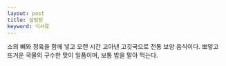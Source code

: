 ```yaml
---
layout: post
title: 설렁탕
keyword: 식사류
---
```


<p>소의 뼈와 정육을 함께 넣고 오랜 시간 고아낸 고깃국으로 전통 보양 음식이다. 뽀얗고 뜨거운 국물의 구수한 맛이 일품이며, 보통 밥을 말아 먹는다.</p>